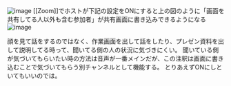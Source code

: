 
![image](https://gyazo.com/a218203b2761b625488ce7d8ab379591/thumb/1000)
[[Zoom]]でホストが下記の設定をONにすると上の図のように「画面を共有してる人以外も含む参加者」が共有画面に書き込みできるようになる
![image](https://gyazo.com/46e07c93248020c2c738c85d340ebd9c/thumb/1000)

顔を見て話をするのではなく、作業画面を出して話をしたり、プレゼン資料を出して説明してる時って、聞いてる側の人の状況に気づきにくい。
聞いている側が気づいてもらいたい時の方法は音声が一番メインだが、この注釈は画面に書き込むことで気づいてもらう別チャンネルとして機能する。
とりあえずONにしといてもいいのでは。
